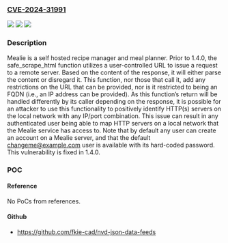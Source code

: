 ### [CVE-2024-31991](https://cve.mitre.org/cgi-bin/cvename.cgi?name=CVE-2024-31991)
![](https://img.shields.io/static/v1?label=Product&message=mealie&color=blue)
![](https://img.shields.io/static/v1?label=Version&message=%3D%20%3C%201.4.0%20&color=brighgreen)
![](https://img.shields.io/static/v1?label=Vulnerability&message=CWE-918%3A%20Server-Side%20Request%20Forgery%20(SSRF)&color=brighgreen)

### Description

Mealie is a self hosted recipe manager and meal planner. Prior to 1.4.0, the safe_scrape_html function utilizes a user-controlled URL to issue a request to a remote server. Based on the content of the response, it will either parse the content or disregard it. This function, nor those that call it, add any restrictions on the URL that can be provided, nor is it restricted to being an FQDN (i.e., an IP address can be provided). As this function’s return will be handled differently by its caller depending on the response, it is possible for an attacker to use this functionality to positively identify HTTP(s) servers on the local network with any IP/port combination. This issue can result in any authenticated user being able to map HTTP servers on a local network that the Mealie service has access to. Note that by default any user can create an account on a Mealie server, and that the default changeme@example.com user is available with its hard-coded password. This vulnerability is fixed in 1.4.0.

### POC

#### Reference
No PoCs from references.

#### Github
- https://github.com/fkie-cad/nvd-json-data-feeds

